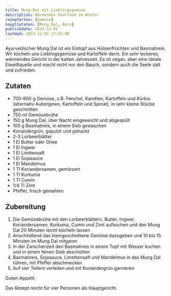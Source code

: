 ```yaml
---
title: Mung-Dal mit Lieblingsgemüse
description: Wärmendes Soulfood im Winter
rezeptarten: [Gemüse]
hauptzutaten: [Mung Dal, Reis]
publishdate: 2023-12-01
lastmod: 2023-12-01 17:43:00
---
```


Ayurvedischer Mung Dal ist ein Eintopf aus Hülsenfrüchten und Basmatireis. Wir köcheln uns Lieblingsgemüse und Kartoffeln darin. Ein sehr leckeres, wärmendes Gericht in der kalten Jahreszeit. Es ist vegan, aber eine ideale Eiweißquelle und macht nicht nur den Bauch, sondern auch die Seele satt und zufrieden. 


## Zutaten

- 700-800 g Gemüse, z.B. Fenchel, Karotten, Kartoffeln und Kürbis (alternativ Auberginen, Kartoffeln und Spinat), in sehr kleine Stücke geschnitten
- 750 ml Gemüsebrühe
- 150 g Mung Dal, über Nacht eingeweicht und abgespült
- 100 g Basmatireis, in einem Sieb gewaschen
- Koriandergrün, geputzt und gehackt
- 2-3 Lorbeerblätter
- 1 El Butter oder Ghee
- 1 El Ingwer
- 1 El Limttensaft
- 1 El Sojasauce
- 1 El Mandelmus
- 1 Tl Koriandersamen, gemörsert
- 1 Tl Kurkuma
- 1 Tl Cumin
- 1/4 Tl Zimt
- Pfeffer, frisch gemahlen


## Zubereitung

1. Die Gemüsebrühe mit den Lorbeerblättern, Butter, Ingwer, Koriandersamen, Kurkuma, Cumin und Zimt aufkochen und den Mung Dal 20 Minuten leicht köcheln lassen
2. Anschließend das kleingeschnittene Gemüse dazugeben und 10 bis 15 Minuten im Mung Dal mitgaren
3. In der Zwischenzeit den Basmatireis in einem Topf mit Wasser kochen und in einem feinen Sieb abschütten
4. Basmatireis, Sojasauce, Limettensaft und Mandelmus in das Mung Dal rühren, mit Pfeffer abschmecken
5. Auf vier Tellern verteilen und mit Koriandergrün garnieren


Guten Appetit.

Das Rezept reicht für vier Personen als Hauptgericht.
